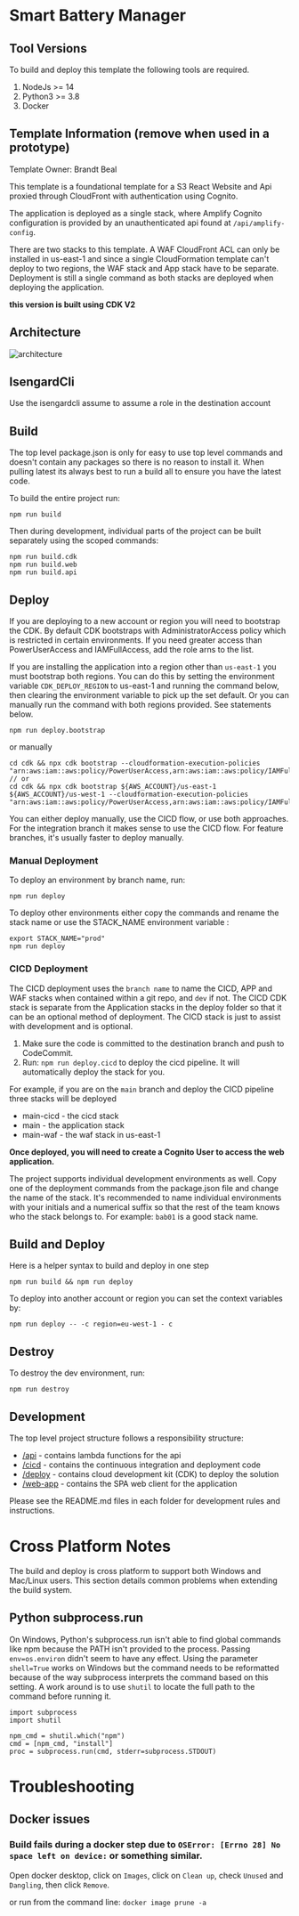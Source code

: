 # Smart Battery Manager
## Tool Versions

To build and deploy this template the following tools are required.

1. NodeJs >= 14
2. Python3 >= 3.8
3. Docker

## Template Information (remove when used in a prototype)

Template Owner: Brandt Beal

This template is a foundational template for a S3 React Website and Api proxied through CloudFront with authentication using Cognito.

The application is deployed as a single stack, where Amplify Cognito configuration is provided by an unauthenticated api found at `/api/amplify-config`.

There are two stacks to this template.  A WAF CloudFront ACL can only be installed in us-east-1 and since a single CloudFormation template can't deploy to two regions, the WAF stack and App stack have to be separate.  Deployment is still a single command as both stacks are deployed when deploying the application.

**this version is built using CDK V2**

## Architecture

![architecture](./spa-serverless-single-stack-v2.architecture.png)

## IsengardCli

<INTERNAL> Use the isengardcli assume to assume a role in the destination account

## Build 

The top level package.json is only for easy to use top level commands and doesn't contain any packages so there is no reason to install it.  When pulling latest its always best to run a build all to ensure you have the latest code. 

To build the entire project run:

```
npm run build
```

Then during development, individual parts of the project can be built separately using the scoped commands:

```
npm run build.cdk
npm run build.web
npm run build.api
```

## Deploy

If you are deploying to a new account or region you will need to bootstrap the CDK.  By default CDK bootstraps with AdministratorAccess policy which is restricted in certain environments.  If you need greater access than PowerUserAccess and IAMFullAccess, add the role arns to the list.

If you are installing the application into a region other than `us-east-1` you must bootstrap both regions.  You can do this by setting the environment variable `CDK_DEPLOY_REGION` to us-east-1 and running the command below, then clearing the environment variable to pick up the set default.  Or you can manually run the command with both regions provided.  See statements below.

```
npm run deploy.bootstrap
```

or manually

```
cd cdk && npx cdk bootstrap --cloudformation-execution-policies "arn:aws:iam::aws:policy/PowerUserAccess,arn:aws:iam::aws:policy/IAMFullAccess"
// or
cd cdk && npx cdk bootstrap ${AWS_ACCOUNT}/us-east-1 ${AWS_ACCOUNT}/us-west-1 --cloudformation-execution-policies "arn:aws:iam::aws:policy/PowerUserAccess,arn:aws:iam::aws:policy/IAMFullAccess"
```

You can either deploy manually, use the CICD flow, or use both approaches.  For the integration branch it makes sense to use the CICD flow.  For feature branches, it's usually faster to deploy manually.
### Manual Deployment

To deploy an environment by branch name, run:

```
npm run deploy
```

To deploy other environments either copy the commands and rename the stack name or use the STACK_NAME environment variable :

```
export STACK_NAME="prod"
npm run deploy
```

### CICD Deployment

The CICD deployment uses the `branch name` to name the CICD, APP and WAF stacks when contained within a git repo, and `dev` if not.  The CICD CDK stack is separate from the Application stacks in the deploy folder so that it can be an optional method of deployment.  The CICD stack is just to assist with development and is optional.

1. Make sure the code is committed to the destination branch and push to CodeCommit.
2. Run: `npm run deploy.cicd` to deploy the cicd pipeline.  It will automatically deploy the stack for you.

For example, if you are on the `main` branch and deploy the CICD pipeline three stacks will be deployed

- main-cicd - the cicd stack
- main - the application stack
- main-waf - the waf stack in us-east-1

**Once deployed, you will need to create a Cognito User to access the web application.**

The project supports individual development environments as well.  Copy one of the deployment commands from the package.json file and change the name of the stack.  It's recommended to name individual environments with your initials and a numerical suffix so that the rest of the team knows who the stack belongs to.  For example: `bab01` is a good stack name.

## Build and Deploy

Here is a helper syntax to build and deploy in one step

```
npm run build && npm run deploy
```

To deploy into another account or region you can set the context variables by:

```
npm run deploy -- -c region=eu-west-1 - c
```


## Destroy

To destroy the dev environment, run:

```
npm run destroy
```

## Development

The top level project structure follows a responsibility structure:

- [/api](./api/README.md) - contains lambda functions for the api
- [/cicd](./cicd/README.md) - contains the continuous integration and deployment code
- [/deploy](./deploy/README.md) - contains cloud development kit (CDK) to deploy the solution
- [/web-app](./web-app/README.md) - contains the SPA web client for the application

Please see the README.md files in each folder for development rules and instructions.

# Cross Platform Notes

The build and deploy is cross platform to support both Windows and Mac/Linux users.  This section details common problems when extending the build system.

## Python subprocess.run

On Windows, Python's subprocess.run isn't able to find global commands like npm because the PATH isn't provided to the process.  Passing `env=os.environ` didn't seem to have any effect.  Using the parameter `shell=True` works on Windows but the command needs to be reformatted because of the way subprocess interprets the command based on this setting.  A work around is to use `shutil` to locate the full path to the command before running it.

```
import subprocess
import shutil

npm_cmd = shutil.which("npm")
cmd = [npm_cmd, "install"]
proc = subprocess.run(cmd, stderr=subprocess.STDOUT)
```

# Troubleshooting

## Docker issues

### Build fails during a docker step due to `OSError: [Errno 28] No space left on device:` or something similar.

Open docker desktop, click on `Images`, click on `Clean up`, check `Unused` and `Dangling`, then click `Remove`.   

or run from the command line: `docker image prune -a`